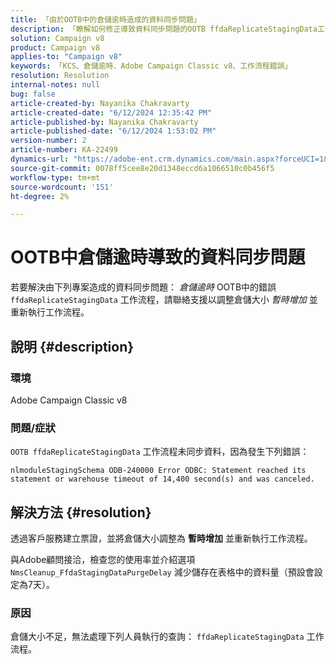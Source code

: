 ```yaml
---
title: 「由於OOTB中的倉儲逾時造成的資料同步問題」
description: 「瞭解如何修正導致資料同步問題的OOTB ffdaReplicateStagingData工作流程錯誤。」
solution: Campaign v8
product: Campaign v8
applies-to: "Campaign v8"
keywords: 「KCS、倉儲逾時、Adobe Campaign Classic v8、工作流程錯誤」
resolution: Resolution
internal-notes: null
bug: false
article-created-by: Nayanika Chakravarty
article-created-date: "6/12/2024 12:35:42 PM"
article-published-by: Nayanika Chakravarty
article-published-date: "6/12/2024 1:53:02 PM"
version-number: 2
article-number: KA-22499
dynamics-url: "https://adobe-ent.crm.dynamics.com/main.aspx?forceUCI=1&pagetype=entityrecord&etn=knowledgearticle&id=56650443-b828-ef11-840b-6045bd0065b6"
source-git-commit: 0078ff5cee8e20d1348eccd6a1066510c0b456f5
workflow-type: tm+mt
source-wordcount: '151'
ht-degree: 2%

---
```


# OOTB中倉儲逾時導致的資料同步問題


若要解決由下列專案造成的資料同步問題： *倉儲逾時* OOTB中的錯誤 `ffdaReplicateStagingData` 工作流程，請聯絡支援以調整倉儲大小 *暫時增加* 並重新執行工作流程。

## 說明 {#description}


### 環境

Adobe Campaign Classic v8

### 問題/症狀

`OOTB ffdaReplicateStagingData` 工作流程未同步資料，因為發生下列錯誤：

`nlmoduleStagingSchema ODB-240000 Error ODBC: Statement reached its statement or warehouse timeout of 14,400 second(s) and was canceled.`




## 解決方法 {#resolution}


透過客戶服務建立票證，並將倉儲大小調整為 <b>暫時增加</b> 並重新執行工作流程。

與Adobe顧問接洽，檢查您的使用率並介紹選項 `NmsCleanup_FfdaStagingDataPurgeDelay` 減少儲存在表格中的資料量（預設會設定為7天）。

### 原因

倉儲大小不足，無法處理下列人員執行的查詢： `ffdaReplicateStagingData` 工作流程。
